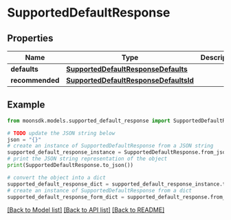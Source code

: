 # SupportedDefaultResponse

## Properties

| Name            | Type                                                                            | Description | Notes |
| --------------- | ------------------------------------------------------------------------------- | ----------- | ----- |
| **defaults**    | [**SupportedDefaultResponseDefaults**](supporteddefaultresponsedefaults.md)     |             |       |
| **recommended** | [**SupportedDefaultResponseDefaultsId**](supporteddefaultresponsedefaultsid.md) |             |       |

## Example

```python
from moonsdk.models.supported_default_response import SupportedDefaultResponse

# TODO update the JSON string below
json = "{}"
# create an instance of SupportedDefaultResponse from a JSON string
supported_default_response_instance = SupportedDefaultResponse.from_json(json)
# print the JSON string representation of the object
print(SupportedDefaultResponse.to_json())

# convert the object into a dict
supported_default_response_dict = supported_default_response_instance.to_dict()
# create an instance of SupportedDefaultResponse from a dict
supported_default_response_form_dict = supported_default_response.from_dict(supported_default_response_dict)
```

[\[Back to Model list\]](./#documentation-for-models) [\[Back to API list\]](./#documentation-for-api-endpoints) [\[Back to README\]](./)
